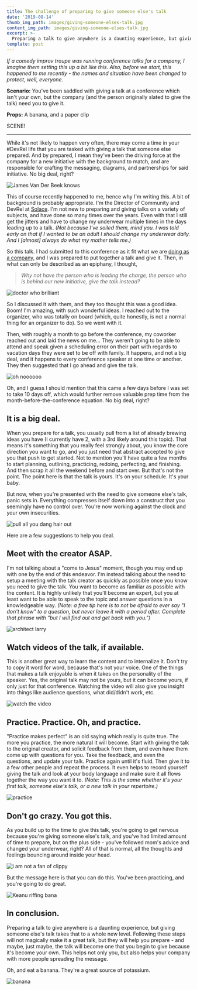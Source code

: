 ```yaml
---
title: The challenge of preparing to give someone else's talk
date: '2019-08-14'
thumb_img_path: images/giving-someone-elses-talk.jpg
content_img_path: images/giving-someone-elses-talk.jpg
excerpt: >-
  Preparing a talk to give anywhere is a daunting experience, but giving someone else's talk takes that to a whole new level. Following these steps will not magically make it a great talk, but they will help you prepare - and maybe, just maybe, the talk will become one that you begin to give because it's become your own. This helps not only you, but also helps your company with more people spreading the message.
template: post
---
```


_If a comedy improv troupe was running conference talks for a company, I imagine them setting this up a bit like this. Also, before we start, this happened to me recently - the names and situation have been changed to protect, well, everyone._

**Scenario:** You've been saddled with giving a talk at a conference which isn't your own, but the company (and the person originally slated to give the talk) need you to give it.

**Props:** A banana, and a paper clip

SCENE!

---

While it's not likely to happen very often, there may come a time in your #DevRel life that you are tasked with giving a talk that someone else prepared. And by prepared, I mean they've been the driving force at the company for a new initiative with the background to match, and are responsible for crafting the messaging, diagrams, and partnerships for said initiative. No big deal, right?

![James Van Der Beek knows](/images/james-vanderbeek-knows.gif)

This of course recently happened to me, hence why I'm writing this. A bit of background is probably appropriate. I'm the Director of Community and DevRel at [Solace](https://solace.com). I'm not new to preparing and giving talks on a variety of subjects, and have done so many times over the years. Even with that I still get the jitters and have to change my underwear multiple times in the days leading up to a talk. _(Not because I've soiled them, mind you. I was told early on that if I wanted to be an adult I should change my underwear daily. And I [almost] always do what my mother tells me.)_

So this talk. I had submitted to this conference as it fit what we are [doing as a company](https://solace.dev), and I was prepared to put together a talk and give it. Then, in what can only be described as an epiphany, I thought,

>_Why not have the person who is leading the charge, the person who is behind our new initiative, give the talk instead?_

![doctor who brilliant](/images/thedoctor-brilliant.gif)

So I discussed it with them, and they too thought this was a good idea. Boom! I'm amazing, with such wonderful ideas. I reached out to the organizer, who was totally on board (which, quite honestly, is not a normal thing for an organizer to do). So we went with it.

Then, with roughly a month to go before the conference, my coworker reached out and laid the news on me... They weren't going to be able to attend and speak given a scheduling error on their part with regards to vacation days they were set to be off with family. It happens, and not a big deal, and it happens to every conference speaker at one time or another. They then suggested that I go ahead and give the talk.

![oh noooooo](/images/oh-noooo.gif)

Oh, and I guess I should mention that this came a few days before I was set to take 10 days off, which would further remove valuable prep time from the month-before-the-conference equation. No big deal, right?

## It is a big deal.
When you prepare for a talk, you usually pull from a list of already brewing ideas you have (I currently have 2, with a 3rd likely around this topic). That means it's something that you really feel strongly about, you know the core direction you want to go, and you just need that abstract accepted to give you that push to get started. Not to mention you'll have quite a few months to start planning, outlining, practicing, redoing, perfecting, and finishing. And then scrap it all the weekend before and start over. But that's not the point. The point here is that the talk is yours. It's on your schedule. It's your baby.

But now, when you're presented with the need to give someone else's talk, panic sets in. Everything compresses itself down into a construct that you seemingly have no control over. You're now working against the clock and your own insecurities. 

![pull all you dang hair out](/images/pull-hair-out.gif)

Here are a few suggestions to help you deal.

## Meet with the creator ASAP.
I'm not talking about a "come to Jesus" moment, though you may end up with one by the end of this endeavor. I'm instead talking about the need to setup a meeting with the talk creator as quickly as possible once you know you need to give the talk. You want to become as familiar as possible with the content. It is highly unlikely that you'll become an expert, but you at least want to be able to speak to the topic and answer questions in a knowledgeable way. _(Note: a free tip here is to not be afraid to ever say "I don't know" to a question, but never leave it with a period after. Complete that phrase with "but I will find out and get back with you.")_

![architect larry](/images/the-architect.gif)

## Watch videos of the talk, if available.
This is another great way to learn the content and to internalize it. Don't try to copy it word for word, because that's not your voice. One of the things that makes a talk enjoyable is when it takes on the personality of the speaker. Yes, the original talk may not be yours, but it can become yours, if only just for that conference. Watching the video will also give you insight into things like audience questions, what did/didn't work, etc.

![watch the video](/images/watch-the-video.gif)

## Practice. Practice. Oh, and practice.
"Practice makes perfect" is an old saying which really is quite true. The more you practice, the more natural it will become. Start with giving the talk to the original creator, and solicit feedback from them, and even have them come up with questions for you. Take the feedback, and even the questions, and update your talk. Practice again until it's fluid. Then give it to a few other people and repeat the process. It even helps to record yourself giving the talk and look at your body language and make sure it all flows together the way you want it to. _(Note: This is the same whether it's your first talk, someone else's talk, or a new talk in your repertoire.)_

![practice](/images/obama-practice.gif)

## Don't go crazy. You got this.
As you build up to the time to give this talk, you're going to get nervous because you're giving someone else's talk, and you've had limited amount of time to prepare, but on the plus side - you've followed mom's advice and changed your underwear, right? All of that is normal, all the thoughts and feelings bouncing around inside your head.

![i am not a fan of clippy](/images/crazy-clippy.gif)

But the message here is that you can do this. You've been practicing, and you're going to do great. 

![Keanu riffing](/images/keanu-riffing.gif)
bana
## In conclusion.
Preparing a talk to give anywhere is a daunting experience, but giving someone else's talk takes that to a whole new level. Following these steps will not magically make it a great talk, but they will help you prepare - and maybe, just maybe, the talk will become one that you begin to give because it's become your own. This helps not only you, but also helps your company with more people spreading the message.

Oh, and eat a banana. They're a great source of potassium.

![banana](/images/banana-party.gif)
